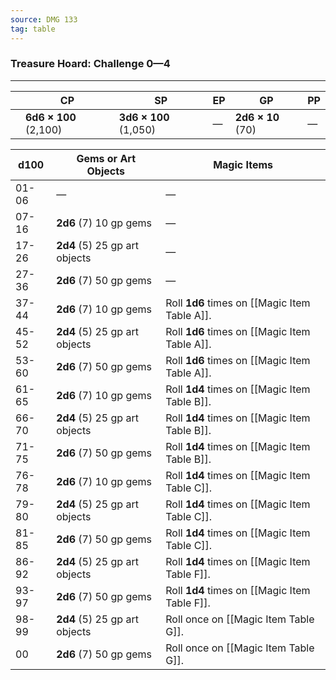 ```yaml
---
source: DMG 133
tag: table
---
```


### Treasure Hoard: Challenge 0—4
---
||CP|SP|EP|GP|PP|
|----|----|----|----|----|----|
||**6d6 × 100** (2,100)|**3d6 × 100** (1,050)|—|**2d6 × 10** (70)|—|

|d100|Gems or Art Objects|Magic Items|
|----|-----|-----------|
|01-06|—|—|
|07-16|**2d6** (7) 10 gp gems|—|
|17-26|**2d4** (5) 25 gp art objects|—|
|27-36|**2d6** (7) 50 gp gems|—|
|37-44|**2d6** (7) 10 gp gems|Roll **1d6** times on [[Magic Item Table A]].|
|45-52|**2d4** (5) 25 gp art objects|Roll **1d6** times on [[Magic Item Table A]].|
|53-60|**2d6** (7) 50 gp gems|Roll **1d6** times on [[Magic Item Table A]].|
|61-65|**2d6** (7) 10 gp gems|Roll **1d4** times on [[Magic Item Table B]].|
|66-70|**2d4** (5) 25 gp art objects|Roll **1d4** times on [[Magic Item Table B]].|
|71-75|**2d6** (7) 50 gp gems|Roll **1d4** times on [[Magic Item Table B]].|
|76-78|**2d6** (7) 10 gp gems|Roll **1d4** times on [[Magic Item Table C]].|
|79-80|**2d4** (5) 25 gp art objects|Roll **1d4** times on [[Magic Item Table C]].|
|81-85|**2d6** (7) 50 gp gems|Roll **1d4** times on [[Magic Item Table C]].|
|86-92|**2d4** (5) 25 gp art objects|Roll **1d4** times on [[Magic Item Table F]].|
|93-97|**2d6** (7) 50 gp gems|Roll **1d4** times on [[Magic Item Table F]].|
|98-99|**2d4** (5) 25 gp art objects|Roll once on [[Magic Item Table G]].|
|00|**2d6** (7) 50 gp gems|Roll once on [[Magic Item Table G]].|

